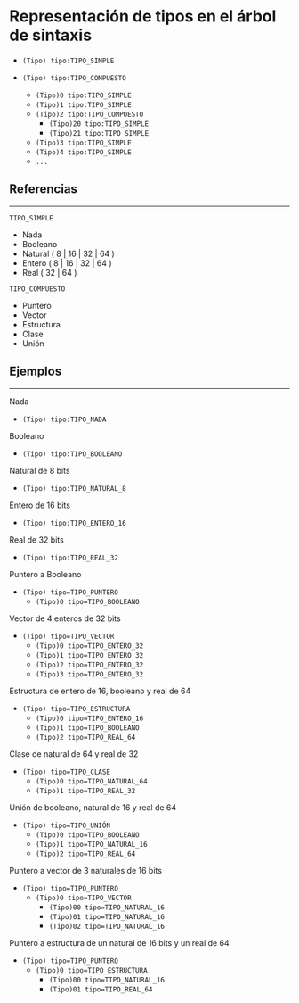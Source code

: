 # Representación de tipos en el árbol de sintaxis

- `(Tipo) tipo:TIPO_SIMPLE`

- `(Tipo) tipo:TIPO_COMPUESTO`
  - `(Tipo)0 tipo:TIPO_SIMPLE`
  - `(Tipo)1 tipo:TIPO_SIMPLE`
  - `(Tipo)2 tipo:TIPO_COMPUESTO`
    - `(Tipo)20 tipo:TIPO_SIMPLE`
    - `(Tipo)21 tipo:TIPO_SIMPLE`
  - `(Tipo)3 tipo:TIPO_SIMPLE`
  - `(Tipo)4 tipo:TIPO_SIMPLE`
  - `...`

## Referencias

---

`TIPO_SIMPLE`

- Nada
- Booleano
- Natural ( 8 | 16 | 32 | 64 )
- Entero ( 8 | 16 | 32 | 64 )
- Real ( 32 | 64 )

`TIPO_COMPUESTO`

- Puntero
- Vector
- Estructura
- Clase
- Unión

## Ejemplos

---

Nada

- `(Tipo) tipo:TIPO_NADA`

Booleano

- `(Tipo) tipo:TIPO_BOOLEANO`

Natural de 8 bits

- `(Tipo) tipo:TIPO_NATURAL_8`

Entero de 16 bits

- `(Tipo) tipo:TIPO_ENTERO_16`

Real de 32 bits

- `(Tipo) tipo:TIPO_REAL_32`

Puntero a Booleano

- `(Tipo) tipo=TIPO_PUNTERO`
  - `(Tipo)0 tipo=TIPO_BOOLEANO`

Vector de 4 enteros de 32 bits

- `(Tipo) tipo=TIPO_VECTOR`
  - `(Tipo)0 tipo=TIPO_ENTERO_32`
  - `(Tipo)1 tipo=TIPO_ENTERO_32`
  - `(Tipo)2 tipo=TIPO_ENTERO_32`
  - `(Tipo)3 tipo=TIPO_ENTERO_32`

Estructura de entero de 16, booleano y real de 64

- `(Tipo) tipo=TIPO_ESTRUCTURA`
  - `(Tipo)0 tipo=TIPO_ENTERO_16`
  - `(Tipo)1 tipo=TIPO_BOOLEANO`
  - `(Tipo)2 tipo=TIPO_REAL_64`

Clase de natural de 64 y real de 32

- `(Tipo) tipo=TIPO_CLASE`
  - `(Tipo)0 tipo=TIPO_NATURAL_64`
  - `(Tipo)1 tipo=TIPO_REAL_32`

Unión de booleano, natural de 16 y real de 64

- `(Tipo) tipo=TIPO_UNIÓN`
  - `(Tipo)0 tipo=TIPO_BOOLEANO`
  - `(Tipo)1 tipo=TIPO_NATURAL_16`
  - `(Tipo)2 tipo=TIPO_REAL_64`

Puntero a vector de 3 naturales de 16 bits

- `(Tipo) tipo=TIPO_PUNTERO`
  - `(Tipo)0 tipo=TIPO_VECTOR`
    - `(Tipo)00 tipo=TIPO_NATURAL_16`
    - `(Tipo)01 tipo=TIPO_NATURAL_16`
    - `(Tipo)02 tipo=TIPO_NATURAL_16`

Puntero a estructura de un natural de 16 bits y un real de 64

- `(Tipo) tipo=TIPO_PUNTERO`
  - `(Tipo)0 tipo=TIPO_ESTRUCTURA`
    - `(Tipo)00 tipo=TIPO_NATURAL_16`
    - `(Tipo)01 tipo=TIPO_REAL_64`
